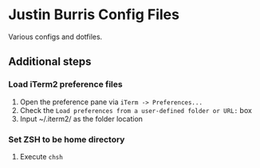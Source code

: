 Justin Burris Config Files
==========================

Various configs and dotfiles.

Additional steps
----------------

### Load iTerm2 preference files

1. Open the preference pane via `iTerm -> Preferences...`
1. Check the `Load preferences from a user-defined folder or URL:` box
1. Input ~/.iterm2/ as the folder location

### Set ZSH to be home directory

1. Execute `chsh`
